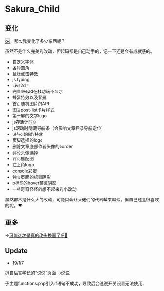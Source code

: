 # Sakura_Child
## 变化
🆗，那么我变化了多少东西呢？

虽然不是什么完美的改动，但起码都是自己动手的，记一下还是会有成就感的。

- 自定义字体
- 各种圆角
- 鼠标点击特效
- js typing
- Live2d！
- 完善live2d在移动端不显示
- 蜂窝特效以及背景
- 首页随机图片的API
- 图文post-list卡片样式
- 第一屏的文字logo
- js存活计时⏲
- js滚动时隐藏导航条（会影响文章目录导航定位）
- ul与ol的li的特效
- 页脚选择的logo
- 删除文章底部作者头像的border
- 评论头像选择
- 评论框配图
- 左上角logo
- console彩蛋
- 独立页面的标题阴影
- p标签的hover轻微阴影
- 一些奇奇怪怪的想不起来的小改动

虽然都不是什么大的改动，可能只会让大佬们的代码越来越烂。但自己还是很喜欢的呢。❤

## 更多
→[可能这次是真的改头换面了吧🍭](https://www.defectink.com/defect/290.html)

## Update
* 19/1/7

扒自后宫学长的“说说”页面 →[说说](https://haremu.com/shuo/)

子主题functions.php引入if语句不成功，导致后台说说开关设置无法使用。